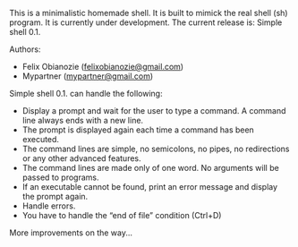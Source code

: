 This is a minimalistic homemade shell. It is built to mimick the real 
shell (sh) program. It is currently under development. The current release is:
Simple shell 0.1. 

Authors: 
- Felix Obianozie (felixobianozie@gmail.com)
- Mypartner (mypartner@gmail.com)

Simple shell 0.1. can handle the following:
- Display a prompt and wait for the user to type a command. A command line always ends with a new line.
- The prompt is displayed again each time a command has been executed.
- The command lines are simple, no semicolons, no pipes, no redirections or any other advanced features.
- The command lines are made only of one word. No arguments will be passed to programs.
- If an executable cannot be found, print an error message and display the prompt again.
- Handle errors.
- You have to handle the “end of file” condition (Ctrl+D)

More improvements on the way...


